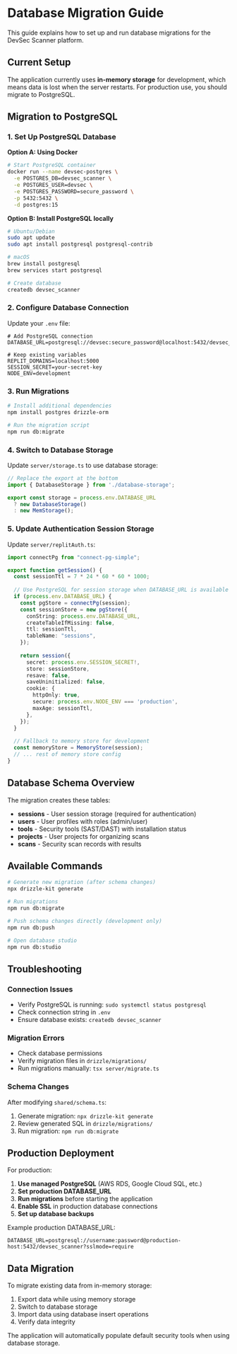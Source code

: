 # Database Migration Guide

This guide explains how to set up and run database migrations for the DevSec Scanner platform.

## Current Setup

The application currently uses **in-memory storage** for development, which means data is lost when the server restarts. For production use, you should migrate to PostgreSQL.

## Migration to PostgreSQL

### 1. Set Up PostgreSQL Database

**Option A: Using Docker**
```bash
# Start PostgreSQL container
docker run --name devsec-postgres \
  -e POSTGRES_DB=devsec_scanner \
  -e POSTGRES_USER=devsec \
  -e POSTGRES_PASSWORD=secure_password \
  -p 5432:5432 \
  -d postgres:15
```

**Option B: Install PostgreSQL locally**
```bash
# Ubuntu/Debian
sudo apt update
sudo apt install postgresql postgresql-contrib

# macOS
brew install postgresql
brew services start postgresql

# Create database
createdb devsec_scanner
```

### 2. Configure Database Connection

Update your `.env` file:
```env
# Add PostgreSQL connection
DATABASE_URL=postgresql://devsec:secure_password@localhost:5432/devsec_scanner

# Keep existing variables
REPLIT_DOMAINS=localhost:5000
SESSION_SECRET=your-secret-key
NODE_ENV=development
```

### 3. Run Migrations

```bash
# Install additional dependencies
npm install postgres drizzle-orm

# Run the migration script
npm run db:migrate
```

### 4. Switch to Database Storage

Update `server/storage.ts` to use database storage:

```typescript
// Replace the export at the bottom
import { DatabaseStorage } from './database-storage';

export const storage = process.env.DATABASE_URL 
  ? new DatabaseStorage() 
  : new MemStorage();
```

### 5. Update Authentication Session Storage

Update `server/replitAuth.ts`:

```typescript
import connectPg from "connect-pg-simple";

export function getSession() {
  const sessionTtl = 7 * 24 * 60 * 60 * 1000;
  
  // Use PostgreSQL for session storage when DATABASE_URL is available
  if (process.env.DATABASE_URL) {
    const pgStore = connectPg(session);
    const sessionStore = new pgStore({
      conString: process.env.DATABASE_URL,
      createTableIfMissing: false,
      ttl: sessionTtl,
      tableName: "sessions",
    });
    
    return session({
      secret: process.env.SESSION_SECRET!,
      store: sessionStore,
      resave: false,
      saveUninitialized: false,
      cookie: {
        httpOnly: true,
        secure: process.env.NODE_ENV === 'production',
        maxAge: sessionTtl,
      },
    });
  }
  
  // Fallback to memory store for development
  const memoryStore = MemoryStore(session);
  // ... rest of memory store config
}
```

## Database Schema Overview

The migration creates these tables:

- **sessions** - User session storage (required for authentication)
- **users** - User profiles with roles (admin/user)
- **tools** - Security tools (SAST/DAST) with installation status
- **projects** - User projects for organizing scans
- **scans** - Security scan records with results

## Available Commands

```bash
# Generate new migration (after schema changes)
npx drizzle-kit generate

# Run migrations
npm run db:migrate

# Push schema changes directly (development only)
npm run db:push

# Open database studio
npm run db:studio
```

## Troubleshooting

### Connection Issues
- Verify PostgreSQL is running: `sudo systemctl status postgresql`
- Check connection string in `.env`
- Ensure database exists: `createdb devsec_scanner`

### Migration Errors
- Check database permissions
- Verify migration files in `drizzle/migrations/`
- Run migrations manually: `tsx server/migrate.ts`

### Schema Changes
After modifying `shared/schema.ts`:
1. Generate migration: `npx drizzle-kit generate`
2. Review generated SQL in `drizzle/migrations/`
3. Run migration: `npm run db:migrate`

## Production Deployment

For production:

1. **Use managed PostgreSQL** (AWS RDS, Google Cloud SQL, etc.)
2. **Set production DATABASE_URL**
3. **Run migrations** before starting the application
4. **Enable SSL** in production database connections
5. **Set up database backups**

Example production DATABASE_URL:
```
DATABASE_URL=postgresql://username:password@production-host:5432/devsec_scanner?sslmode=require
```

## Data Migration

To migrate existing data from in-memory storage:

1. Export data while using memory storage
2. Switch to database storage  
3. Import data using database insert operations
4. Verify data integrity

The application will automatically populate default security tools when using database storage.